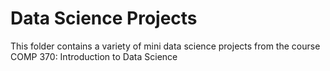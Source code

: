 # Data Science Projects
This folder contains a variety of mini data science projects from the course COMP 370: Introduction to Data Science 
